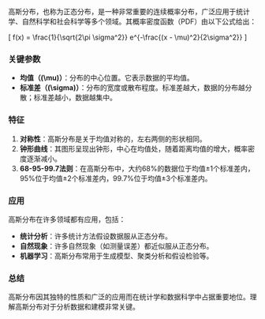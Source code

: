 高斯分布，也称为正态分布，是一种非常重要的连续概率分布，广泛应用于统计学、自然科学和社会科学等多个领域。其概率密度函数（PDF）由以下公式给出：

\[
f(x) = \frac{1}{\sqrt{2\pi \sigma^2}} e^{-\frac{(x - \mu)^2}{2\sigma^2}}
\]

### 关键参数

- **均值（\(\mu\)）**：分布的中心位置。它表示数据的平均值。
- **标准差（\(\sigma\)）**：分布的宽度或散布程度。标准差越大，数据的分布越分散；标准差越小，数据越集中。

### 特征

1. **对称性**：高斯分布是关于均值对称的，左右两侧的形状相同。
2. **钟形曲线**：其图形呈现出钟形，中心在均值处，随着距离均值的增大，概率密度逐渐减小。
3. **68-95-99.7法则**：在高斯分布中，大约68%的数据位于均值±1个标准差内，95%位于均值±2个标准差内，99.7%位于均值±3个标准差内。

### 应用

高斯分布在许多领域都有应用，包括：

- **统计分析**：许多统计方法假设数据服从正态分布。
- **自然现象**：许多自然现象（如测量误差）都近似服从正态分布。
- **机器学习**：高斯分布常用于生成模型、聚类分析和假设检验等。

### 总结

高斯分布因其独特的性质和广泛的应用而在统计学和数据科学中占据重要地位。理解高斯分布对于分析数据和建模非常关键。
